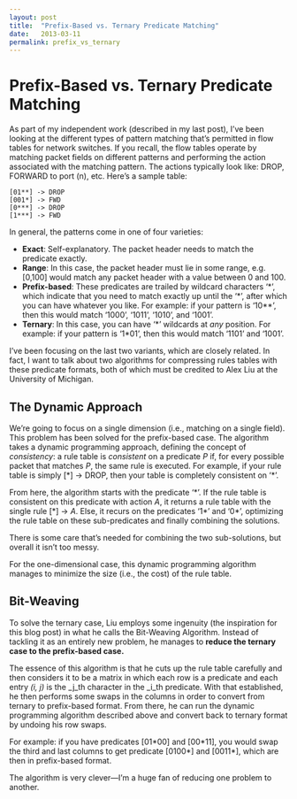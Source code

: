 ```yaml
---
layout: post
title:  "Prefix-Based vs. Ternary Predicate Matching"
date:   2013-03-11
permalink: prefix_vs_ternary
---
```


# Prefix-Based vs. Ternary Predicate Matching

As part of my independent work (described in my last post), I’ve been looking at the different types of pattern matching that’s permitted in flow tables for network switches. If you recall, the flow tables operate by matching packet fields on different patterns and performing the action associated with the matching pattern. The actions typically look like: DROP, FORWARD to port (n), etc. Here’s a sample table:

    [01**] -> DROP
    [001*] -> FWD
    [0***] -> DROP
    [1***] -> FWD

In general, the patterns come in one of four varieties:

*   **Exact**: Self-explanatory. The packet header needs to match the predicate exactly. 
*   **Range**: In this case, the packet header must lie in some range, e.g. [0,100] would match any packet header with a value between 0 and 100.
*   **Prefix-based**: These predicates are trailed by wildcard characters ‘*’, which indicate that you need to match exactly up until the ‘\*’, after which you can have whatever you like. For example: if your pattern is ‘10\*\*’, then this would match ‘1000’, ‘1011’, ‘1010’, and ‘1001’.
*   **Ternary**: In this case, you can have ‘\*’ wildcards at _any_ position. For example: if your pattern is ‘1\*01’, then this would match ‘1101’ and ‘1001’.

I’ve been focusing on the last two variants, which are closely related. In fact, I want to talk about two algorithms for compressing rules tables with these predicate formats, both of which must be credited to Alex Liu at the University of Michigan.

## The Dynamic Approach

We’re going to focus on a single dimension (i.e., matching on a single field). This problem has been solved for the prefix-based case. The algorithm takes a dynamic programming approach, defining the concept of _consistency_: a rule table is _consistent_ on a predicate _P_ if, for every possible packet that matches _P_, the same rule is executed. For example, if your rule table is simply [\*] -> DROP, then your table is completely consistent on ‘\*’.

From here, the algorithm starts with the predicate ‘\*’. If the rule table is consistent on this predicate with action _A_, it returns a rule table with the single rule [\*] -> _A_. Else, it recurs on the predicates ‘1\*’ and ‘0\*’, optimizing the rule table on these sub-predicates and finally combining the solutions.

There is some care that’s needed for combining the two sub-solutions, but overall it isn’t too messy.

For the one-dimensional case, this dynamic programming algorithm manages to minimize the size (i.e., the cost) of the rule table.

## Bit-Weaving

To solve the ternary case, Liu employs some ingenuity (the inspiration for this blog post) in what he calls the Bit-Weaving Algorithm. Instead of tackling it as an entirely new problem, he manages to **reduce the ternary case to the prefix-based case.**

The essence of this algorithm is that he cuts up the rule table carefully and then considers it to be a matrix in which each row is a predicate and each entry _(i, j)_ is the _j_th character in the _i_th predicate. With that established, he then performs some swaps in the columns in order to convert from ternary to prefix-based format. From there, he can run the dynamic programming algorithm described above and convert back to ternary format by undoing his row swaps. 

For example: if you have predicates [01\*00] and [00\*11], you would swap the third and last columns to get predicate [0100\*] and [0011\*], which are then in prefix-based format.

The algorithm is very clever—I’m a huge fan of reducing one problem to another.
